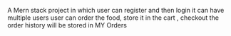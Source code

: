 A Mern stack project in which user can register and then login 
it can have multiple users
user can order the food, store it in the cart , checkout
the order history will be stored in MY Orders
